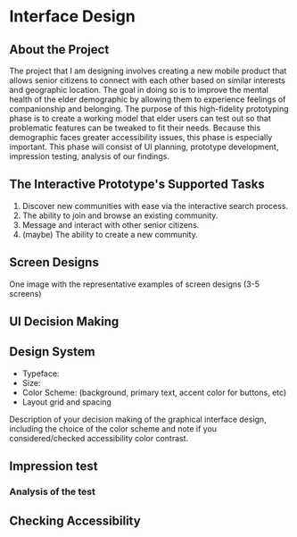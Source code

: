 # Interface Design

## About the Project

The project that I am designing involves creating a new mobile product that allows senior citizens to connect with each other based on similar interests and geographic location. The goal in doing so is to improve the mental health of the elder demographic by allowing them to experience feelings of companionship and belonging. The purpose of this high-fidelity prototyping phase is to create a working model that elder users can test out so that problematic features can be tweaked to fit their needs. Because this demographic faces greater accessibility issues, this phase is especially important. This phase will consist of UI planning, prototype development, impression testing, analysis of our findings.

## The Interactive Prototype's Supported Tasks

1. Discover new communities with ease via the interactive search process.
2. The ability to join and browse an existing community.
3. Message and interact with other senior citizens. 
4. (maybe) The ability to create a new community.

## Screen Designs
One image with the representative examples of screen designs (3-5 screens) 


## UI Decision Making

## Design System

* Typeface:
* Size:
* Color Scheme: (background, primary text, accent color for buttons, etc)
* Layout grid and spacing


Description of your decision making of the graphical interface design, including the choice of the color scheme and note if you considered/checked accessibility color contrast.


## Impression test 

### Analysis of the test

## Checking Accessibility
